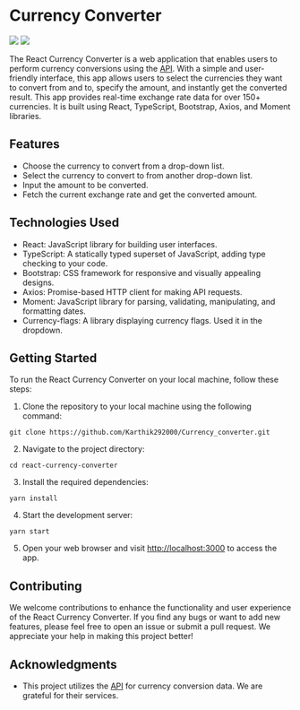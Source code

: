 # Currency Converter

![](https://github.com/Karthik292000/Currency_converter/blob/master/src/components/Images/demo-1.png)
![](https://github.com/Karthik292000/Currency_converter/blob/master/src/components/Images/demo-2.png)

The React Currency Converter is a web application that enables users to perform currency conversions using the [API](https://www.exchangerate-api.com/). With a simple and user-friendly interface, this app allows users to select the currencies they want to convert from and to, specify the amount, and instantly get the converted result. This app provides real-time exchange rate data for over 150+ currencies. It is built using React, TypeScript, Bootstrap, Axios, and Moment libraries.

## Features

- Choose the currency to convert from a drop-down list.
- Select the currency to convert to from another drop-down list.
- Input the amount to be converted.
- Fetch the current exchange rate and get the converted amount.

## Technologies Used

- React: JavaScript library for building user interfaces.
- TypeScript: A statically typed superset of JavaScript, adding type checking to your code.
- Bootstrap: CSS framework for responsive and visually appealing designs.
- Axios: Promise-based HTTP client for making API requests.
- Moment: JavaScript library for parsing, validating, manipulating, and formatting dates.
- Currency-flags: A library displaying currency flags. Used it in the dropdown.

## Getting Started

To run the React Currency Converter on your local machine, follow these steps:

1. Clone the repository to your local machine using the following command:

```
git clone https://github.com/Karthik292000/Currency_converter.git
```

2. Navigate to the project directory:

```
cd react-currency-converter
```

3. Install the required dependencies:

```
yarn install
```

4. Start the development server:

```
yarn start
```

5. Open your web browser and visit [http://localhost:3000](http://localhost:3000) to access the app.

## Contributing

We welcome contributions to enhance the functionality and user experience of the React Currency Converter. If you find any bugs or want to add new features, please feel free to open an issue or submit a pull request. We appreciate your help in making this project better!

## Acknowledgments

- This project utilizes the [API](https://www.exchangerate-api.com/) for currency conversion data. We are grateful for their services.
